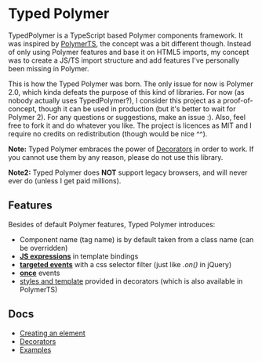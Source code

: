 # Typed Polymer
TypedPolymer is a TypeScript based Polymer components framework. It was inspired by [PolymerTS](https://github.com/nippur72/PolymerTS), the concept was a bit different though. Instead of only using Polymer features and base it on HTML5 imports, my concept was to create a JS/TS import structure and add features I've personally been missing in Polymer.

This is how the Typed Polymer was born. The only issue for now is Polymer 2.0, which kinda defeats the purpose of this kind of libraries. For now (as nobody actually uses TypedPolymer?), I consider this project as a proof-of-concept, though it can be used in production (but it's better to wait for Polymer 2). For any questions or suggestions, make an issue :). Also, feel free to fork it and do whatever you like. The project is licences as MIT and I require no credits on redistribution (though would be nice ^^).

**Note:** Typed Polymer embraces the power of [Decorators](https://github.com/Microsoft/TypeScript-Handbook/blob/master/pages/Decorators.md) in order to work. If you cannot use them by any reason, please do not use this library.

**Note2:** Typed Polymer does **NOT** support legacy browsers, and will never ever do (unless I get paid millions).

## Features
Besides of default Polymer features, Typed Polymer introduces:

* Component name (tag name) is by default taken from a class name (can be overridden)
* [**JS expressions**](https://github.com/Draccoz/typed-polymer/wiki/expression-binding) in template bindings
* [**targeted events**](https://github.com/Draccoz/typed-polymer/wiki/targeted-events) with a css selector filter (just like _.on()_ in jQuery)
* [**once**](https://github.com/Draccoz/typed-polymer/wiki/once-events) events
* [styles and template](https://github.com/Draccoz/typed-polymer/wiki/decorators) provided in decorators (which is also available in PolymerTS)

## Docs
* [Creating an element](https://github.com/Draccoz/typed-polymer/wiki/creating-elements)
* [Decorators](https://github.com/Draccoz/typed-polymer/wiki/decorators)
* [Examples](https://github.com/Draccoz/typed-polymer/wiki/examples)
